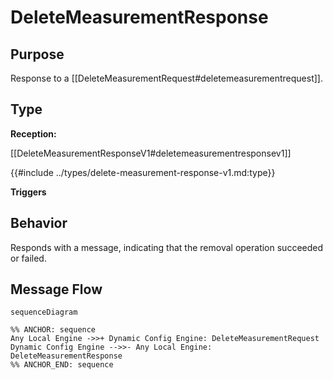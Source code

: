 <div class="message">

# DeleteMeasurementResponse

## Purpose

<!-- ANCHOR: purpose -->
Response to a [[DeleteMeasurementRequest#deletemeasurementrequest]].
<!-- ANCHOR_END: purpose -->

## Type

<!-- ANCHOR: type -->
**Reception:**

[[DeleteMeasurementResponseV1#deletemeasurementresponsev1]]

{{#include ../types/delete-measurement-response-v1.md:type}}

**Triggers**



<!-- ANCHOR_END: type -->

## Behavior

<!-- ANCHOR: behavior -->
Responds with a message, indicating that the removal operation succeeded or failed. 
<!-- ANCHOR_END: behavior -->


## Message Flow

<!-- ANCHOR: messages -->
```mermaid
sequenceDiagram

%% ANCHOR: sequence
Any Local Engine ->>+ Dynamic Config Engine: DeleteMeasurementRequest
Dynamic Config Engine -->>- Any Local Engine: DeleteMeasurementResponse
%% ANCHOR_END: sequence
```

<!-- ANCHOR_END: messages -->

</div>